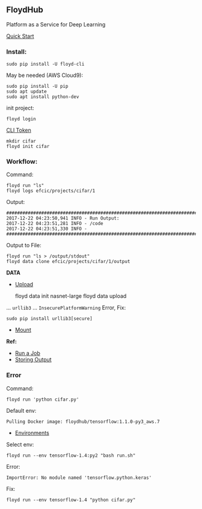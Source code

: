 ## FloydHub

Platform as a Service for Deep Learning

[Quick Start](https://docs.floydhub.com/getstarted/quick_start/)

### Install:

    sudo pip install -U floyd-cli

May be needed (AWS Cloud9):

    sudo pip install -U pip
    sudo apt update
    sudo apt install python-dev

init project:

    floyd login
[CLI Token](https://www.floydhub.com/settings/security)
    
    mkdir cifar
    floyd init cifar
    
    
### Workflow:

Command:

    floyd run "ls"
    floyd logs efcic/projects/cifar/1

Output:

    ################################################################################
    2017-12-22 04:23:50,941 INFO - Run Output:
    2017-12-22 04:23:51,281 INFO - /code
    2017-12-22 04:23:51,330 INFO - 
    ################################################################################

Output to File:
        
    floyd run "ls > /output/stdout"
    floyd data clone efcic/projects/cifar/1/output

**DATA**

* [Upload](https://docs.floydhub.com/guides/create_and_upload_dataset/#upload-a-dataset)


    floyd data init nasnet-large
    floyd data upload

... `urllib3` ... `InsecurePlatformWarning` Error, Fix:

    sudo pip install urllib3[secure]

* [Mount](https://docs.floydhub.com/guides/data/mounting_data/#the-data-flag)

**Ref:**    
* [Run a Job](https://docs.floydhub.com/guides/run_a_job/#command_1)
* [Storing Output](https://docs.floydhub.com/guides/data/storing_output)

### Error

Command:

    floyd run 'python cifar.py'

Default env:

    Pulling Docker image: floydhub/tensorflow:1.1.0-py3_aws.7

* [Environments](https://docs.floydhub.com/guides/environments/)

Select env:

    floyd run --env tensorflow-1.4:py2 "bash run.sh" 
        
Error:
    
    ImportError: No module named 'tensorflow.python.keras'
    
Fix:

    floyd run --env tensorflow-1.4 "python cifar.py"